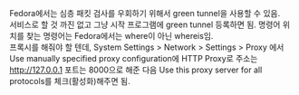 Fedora에서는 심층 패킷 검사를 우회하기 위해서 green tunnel을 사용할 수 있음.  
서비스로 할 것 까진 없고 그냥 시작 프로그램에 green tunnel 등록하면 됨. 명령어 위치를 찾는 명령어는 Fedora에서는 where이 아닌 whereis임.  
프록시를 해줘야 할 텐데, System Settings > Network > Settings > Proxy 에서 Use manually specified proxy configuration에 HTTP Proxy로 주소는 http://127.0.0.1 포트는 8000으로 해준 다음 Use this proxy server for all protocols를 체크(활성화)해주면 됨.
